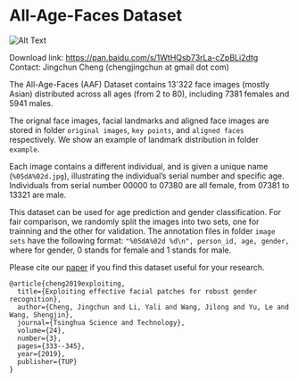 # All-Age-Faces Dataset
![Alt Text](https://github.com/JingchunCheng/All-Age-Faces-Dataset/blob/master/illu_dataset.png) 

Download link: https://pan.baidu.com/s/1WtHQsb73rLa-cZpBLi2dtg <br />
Contact: Jingchun Cheng (chengjingchun at gmail dot com)


The All-Age-Faces (AAF) Dataset contains 13'322 face images (mostly Asian) distributed across all ages (from 2 to 80), including 7381 females and 5941 males.

The orignal face images, facial landmarks and aligned face images are stored in folder `original images`, `key points`, and `aligned faces` respectively. 
We show an example of landmark distribution in folder `example`.

Each image contains a different individual, and is given a unique name (`%05dA%02d.jpg`), illustrating the individual’s serial number and specific age.
Individuals from serial number 00000 to 07380 are all female, from 07381 to 13321 are male.

This dataset can be used for age prediction and gender classification. 
For fair comparison, we randomly split the images into two sets, one for trainning and the other for validation.
The annotation files in folder `image sets` have the following format:
`"%05dA%02d %d\n", person_id, age, gender,`
where for gender, 0 stands for female and 1 stands for male.



Please cite our [paper](https://ieeexplore.ieee.org/stamp/stamp.jsp?arnumber=8620951) if you find this dataset useful for your research.
```
@article{cheng2019exploiting,
  title={Exploiting effective facial patches for robust gender recognition},
  author={Cheng, Jingchun and Li, Yali and Wang, Jilong and Yu, Le and Wang, Shengjin},
  journal={Tsinghua Science and Technology},
  volume={24},
  number={3},
  pages={333--345},
  year={2019},
  publisher={TUP}
}
```
